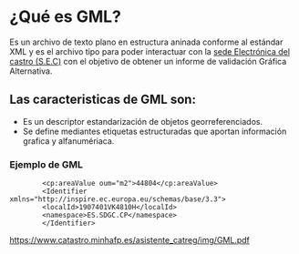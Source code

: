 # ¿Qué es GML?
Es un archivo de texto plano en estructura aninada conforme al estándar XML y es el archivo tipo para poder interactuar con la [sede Electrónica del castro (S.E.C)](https://www.sedecatastro.gob.es/OvcInicio.aspx?ticket=ST-33675-YTjVXvQfE4Ba2ocbMmYL-manssopro02.catastro.minhac.es) con el objetivo de obtener un informe de validación Gráfica Alternativa.

## Las caracteristicas de GML son:
* Es un descriptor estandarización de objetos georreferenciados.
* Se define mediantes etiquetas estructuradas que aportan información grafica y alfanumériaca.

### Ejemplo de GML
            <cp:areaValue oum="m2">44804</cp:areaValue>
            <Identifier xmlns="http://inspire.ec.europa.eu/schemas/base/3.3">
            <localId>1907401VK4810H</localId>
            <namespace>ES.SDGC.CP</namespace>
            </Identifier>
https://www.catastro.minhafp.es/asistente_catreg/img/GML.pdf
